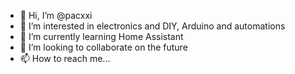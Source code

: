 - 👋 Hi, I’m @pacxxi
- 👀 I’m interested in electronics and DIY, Arduino and automations
- 🌱 I’m currently learning Home Assistant
- 💞️ I’m looking to collaborate on the future
- 📫 How to reach me... 

<!---
pacxxi/pacxxi is a ✨ special ✨ repository because its `README.md` (this file) appears on your GitHub profile.
You can click the Preview link to take a look at your changes.
--->
